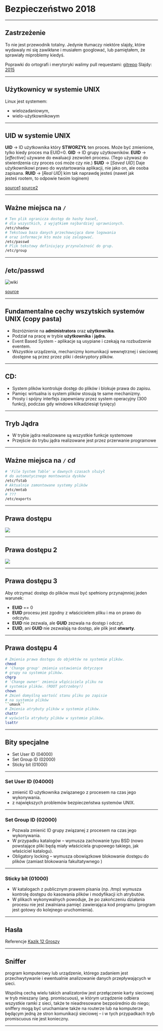 

<!-- $theme: gaia -->

# Bezpieczeństwo 2018

---

## Zastrzeżenie

To nie jest przewodnik totalny. Jedynie tłumaczy niektóre slajdy, które wydawaly mi się zawikłane i musiałem googlować, lub pamiętałem, że sprawiały miproblemy kiedyś.

Poprawki do ortografi i merytoryki walimy pull requestami: [gitrepo](github.com/TheMesoria/non-total-guide)
Slajdy: [2015](http://dream.ict.pwr.wroc.pl/ssn/bus-www.pdf)

---

## Użytkownicy w systemie UNIX

Linux jest systemem: 

- wielozadaniowym,
- wielo-użytkownikowym

---

## UID w systemie UNIX

**UID** -> ID użytkownika który **STWORZYŁ** ten proces. Może być zmienione, tylko kiedy  proces ma EUID=0.
**GID** -> ID grupy użytkowników.
**EUID** -> [*effective*] używane do ewaluacji zezwoleń procesu. (Tego używasz do stwierdzenia czy proces coś może czy nie.)
**SUID** -> [*Saved UID*] Daje użytkownikowi prawo do wystartowania aplikacji, nie jako on, ale osoba zapisana.
**RUID** -> [*Real UID*] kim tak naprawdę jesteś (nawet jak jesteś rootem, to odpowie twoim loginem)

[source1](https://stackoverflow.com/questions/205070/whats-the-deal-with-all-the-different-uids-a-process-can-have)
[source2](https://www.linux.com/blog/what-suid-and-how-set-suid-linuxunix)

---

## Ważne miejsca na `/`

```bash
# Ten plik ogranicza dostęp do hashy haseł,
# dla wszystkich, z wyjątkiem najbardziej uprawnionych.
/etc/shadow
# Tekstowa baza danych przechowująca dane logowania
# oraz informacje kto może się zalogować.
/etc/passwd
# Plik tekstowy definiujący przynależność do grup.
/etc/group
```

---

## /etc/passwd

![wiki](images/passwd.png)

[source](https://en.wikipedia.org/wiki/Passwd#Password_file)

---

## Fundamentalne cechy wszytskich systemów UNIX (copy pasta)

- Rozróżnienie na **administratora** oraz **użytkownika**.
- Podział na pracę w trybie **użytkownika** i **jądra.**
- Event Based System - aplikacje są usypiane i czekają na rozbudzenie eventem.
- Wszystkie urządzenia, mechanizmy komunikacji wewnętrznej i sieciowej dostępne są przez przez pliki i deskryptory plików.

---

## CD:

- System plików kontroluje dostęp do plików i blokuje prawa do zapisu.
- Pamięc wirtualna is system plików stosują te same mechanizmy.
- Prosty i spójny interfejs zapewniany przez system operacyjny (300 funkcji, podczas gdy windows kilkadziesiąt tysięcy)

---

## Tryb Jądra

- W trybie jądra realizowane są wszystkie funkcje systemowe
- Przejście do trybu jądra realizowane jest przez przerwanie programowe

---

## Ważne miejsca na `/` *cd*

```bash
# 'File System Table' w dawnych czasach służył 
# do automatycznego montowania dysków
/etc/fstab
# Aktualnie zamontowane systemy plików
/etc/mntab
# ???
/etc/exports
```

---

## Prawa dostępu

![](images/file.png)

---

## Prawa dostępu 2

![](images/example_1.png)

---

## Prawa dostępu 3

Aby otrzymać dostęp do plików musi być spełniony przynajmniej jeden warunek:

- **EUID** == 0
- **EUID** procesu jest zgodny z właścicielem pliku i ma on prawo do odczytu.
- **EUID** nie zezwala, ale **GUID** zezwala na dostęp i odczyt.
- **EUID**, ani **GUID** nie zezwalają na dostęp, ale plik jest **otwarty**.

---

## Prawa dostępu 4

```bash
# Zmienia prawa dostępu do objektów na systemie plików.
chmod
# 'Change group' zmienia ustawienia dotyczące
# grupy na systemie plików.
chgrp
# 'Change owner' zmienia włąściciela pliku na
# systemie plików. (ROOT potrzebny!)
chown
# Zmień domyślną wartość stanu pliku po zapisie
# na systemie plików
``umask``
# Zmienia atrybuty plików w systemie plików.
chattr
# wyświetla atrybuty plików w systemie plików.
lsattr
```

---

## Bity specjalne

- Set User ID (04000)
- Set Group ID (02000)
- Sticky bit (01000)

---

### Set User ID (04000)

- zmienić ID użytkownika związanego z procesem na czas jego wykonywania.
- z największych problemów bezpieczeństwa systemów UNIX.

---

### Set Group ID (02000)

- Pozwala zmienić ID grupy związanej z procesem na czas jego wykonywania.
- W przypadku katalogów – wymusza zachowanie typu BSD (nowo powstające pliki będą miały właściciela grupowego takiego, jak właściciel katalogu).
-  Obligatory locking – wymusza obowiązkowe blokowanie dostępu do plików (zamiast blokowania fakultatywnego )

---

### Sticky bit (01000)

- W katalogach z publicznym prawem pisania (np. /tmp) wymusza kontrolę dostępu do kasowania plików
  i modyfikacji ich atrybutów.
-  W plikach wykonywalnych powoduje, że po zakończeniu działania procesu nie jest zwalniana pamięć
  zawierająca kod programu (program jest gotowy do kolejnego uruchomienia).

---

## Hasła

Referencje
[Kazik 12 Groszy](https://www.youtube.com/watch?v=mnmcdWiotds)

---

## Sniffer

program komputerowy lub urządzenie, którego zadaniem jest przechwytywanie i ewentualnie analizowanie danych przepływających w sieci.

Wspólną cechą wielu takich analizatorów jest przełączenie karty sieciowej w tryb mieszany (ang. promiscuous), w którym urządzenie odbiera wszystkie ramki z sieci, także te nieadresowane bezpośrednio do niego; sniffery mogą być uruchamiane także na routerze lub na komputerze będącym jedną ze stron komunikacji sieciowej – i w tych przypadkach tryb promiscuous nie jest konieczny.

---

